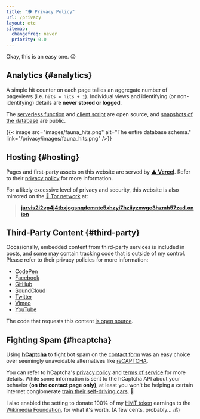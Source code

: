 ```yaml
---
title: "🕵️ Privacy Policy"
url: /privacy
layout: etc
sitemap:
  changefreq: never
  priority: 0.0
---
```


Okay, this is an easy one. 😉

## Analytics {#analytics}

A simple hit counter on each page tallies an aggregate number of pageviews (i.e. `hits = hits + 1`). Individual views and identifying (or non-identifying) details are **never stored or logged**.

The [serverless function](https://github.com/jakejarvis/jarv.is/blob/main/api/hits.js) and [client script](https://github.com/jakejarvis/jarv.is/blob/main/assets/js/src/counter.js) are open source, and [snapshots of the database](https://github.com/jakejarvis/website-stats) are public.

{{< image src="images/fauna_hits.png" alt="The entire database schema." link="/privacy/images/fauna_hits.png" />}}

## Hosting {#hosting}

Pages and first-party assets on this website are served by [**▲ Vercel**](https://vercel.com/). Refer to their [privacy policy](https://vercel.com/legal/privacy-policy) for more information.

For a likely excessive level of privacy and security, this website is also mirrored on the [🧅 Tor network](https://www.torproject.org/) at:

> [**jarvis2i2vp4j4tbxjogsnqdemnte5xhzyi7hziiyzxwge3hzmh57zad.onion**](http://jarvis2i2vp4j4tbxjogsnqdemnte5xhzyi7hziiyzxwge3hzmh57zad.onion)

## Third-Party Content {#third-party}

Occasionally, embedded content from third-party services is included in posts, and some may contain tracking code that is outside of my control. Please refer to their privacy policies for more information:

- [CodePen](https://blog.codepen.io/documentation/privacy/)
- [Facebook](https://www.facebook.com/policy.php)
- [GitHub](https://docs.github.com/en/github/site-policy/github-privacy-statement)
- [SoundCloud](https://soundcloud.com/pages/privacy)
- [Twitter](https://twitter.com/en/privacy)
- [Vimeo](https://vimeo.com/privacy)
- [YouTube](https://policies.google.com/privacy)

The code that requests this content [is open source](https://github.com/jakejarvis/jarv.is/tree/main/layouts/shortcodes).

## Fighting Spam {#hcaptcha}

Using [**hCaptcha**](https://www.hcaptcha.com/) to fight bot spam on the [contact form](/contact/) was an easy choice over seemingly unavoidable alternatives like [reCAPTCHA](https://developers.google.com/recaptcha/).

You can refer to hCaptcha's [privacy policy](https://www.hcaptcha.com/privacy) and [terms of service](https://www.hcaptcha.com/terms) for more details. While some information is sent to the hCaptcha API about your behavior **(on the contact page only)**, at least you won't be helping a certain internet conglomerate [train their self-driving cars](https://blog.cloudflare.com/moving-from-recaptcha-to-hcaptcha/). 🚗

I also enabled the setting to donate 100% of my [HMT token](https://humanprotocol.org/?lng=en-US) earnings to the [Wikimedia Foundation](https://www.wikimedia.org/), for what it's worth. (A few cents, probably... 💰)
